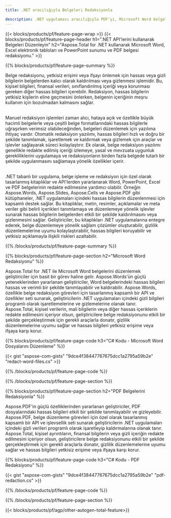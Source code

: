 ```yaml
---
title: .NET aracılığıyla Belgeleri Redaksiyonla 

description: .NET uygulaması aracılığıyla PDF'yi, Microsoft Word belgelerini, Excel elektronik tablolarını ve PowerPoint sunum verilerini değiştirin. C# kodu listelendi
---
```


{{< blocks/products/pf/feature-page-wrap >}}
{{< blocks/products/pf/feature-page-header h1=".NET API'lerini kullanarak Belgeleri Düzenleyin" h2="Aspose.Total for .NET kullanarak Microsoft Word, Excel elektronik tabloları ve PowerPoint sunumu ve PDF belgesi redaksiyonu." >}}

{{% blocks/products/pf/feature-page-summary %}}

Belge redaksiyonu, yetkisiz erişimi veya ifşayı önlemek için hassas veya gizli bilgilerin belgelerden kalıcı olarak kaldırılması veya gizlenmesi işlemidir. Bu, kişisel bilgileri, finansal verileri, sınıflandırılmış içeriği veya korunması gereken diğer hassas bilgileri içerebilir. Redaksiyon, hassas bilgilerin yetkisiz kişilerin eline geçmesini önlerken, belgenin içeriğinin meşru kullanım için bozulmadan kalmasını sağlar. <br /><br />

Manuel redaksiyon işlemleri zaman alıcı, hataya açık ve özellikle büyük hacimli belgelerle veya çeşitli belge formatlarındaki hassas bilgilerle uğraşırken verimsiz olabileceğinden, belgeleri düzenlemek için yazılıma ihtiyaç vardır. Otomatik redaksiyon yazılımı, hassas bilgileri hızlı ve doğru bir şekilde tanımlamak, işaretlemek ve kaldırmak veya gizlemek için araçlar ve işlevler sağlayarak süreci kolaylaştırır. Ek olarak, belge redaksiyon yazılımı genellikle redakte edilmiş içeriği izlemeye, yasal ve mevzuata uygunluk gerekliliklerini uygulamaya ve redaksiyonların birden fazla belgede tutarlı bir şekilde uygulanmasını sağlamaya yönelik özellikler içerir.<br /><br />

.NET tabanlı bir uygulama, belge işleme ve redaksiyon için özel olarak tasarlanmış kitaplıklar ve API'lerden yararlanarak Word, PowerPoint, Excel ve PDF belgelerinin redakte edilmesine yardımcı olabilir. Örneğin Aspose.Words, Aspose.Slides, Aspose.Cells ve Aspose.PDF gibi kütüphaneler, .NET uygulamaları içindeki hassas bilgilerin düzenlenmesi için kapsamlı destek sağlar. Bu kitaplıklar, metin, resimler, açıklamalar ve meta veriler gibi belirli içerikleri tanımlamaya ve düzenlemeye yönelik işlevler sunarak hassas bilgilerin belgelerden etkili bir şekilde kaldırılmasını veya gizlenmesini sağlar. Geliştiriciler, bu kitaplıkları .NET uygulamalarına entegre ederek, belge düzenlemeye yönelik sağlam çözümler oluşturabilir, gizlilik düzenlemelerine uyumu kolaylaştırabilir, hassas bilgileri koruyabilir ve yetkisiz açıklamayla ilişkili riskleri azaltabilir.


{{% /blocks/products/pf/feature-page-summary  %}}

{{% blocks/products/pf/feature-page-section  h2="Microsoft Word Redaksiyonu" %}}

Aspose.Total for .NET ile Microsoft Word belgelerini düzenlemek geliştiriciler için basit bir görev haline gelir. Aspose.Words'ün güçlü yeteneklerinden yararlanan geliştiriciler, Word belgelerindeki hassas bilgileri hassas ve verimli bir şekilde tanımlayabilir ve kaldırabilir. Aspose.Words, özellikle belge redaksiyon görevleri için tasarlanmış kapsamlı bir API ve özellikler seti sunarak, geliştiricilerin .NET uygulamaları içindeki gizli bilgileri programlı olarak işaretlemelerine ve gizlemelerine olanak tanır. Aspose.Total, kişisel verilerin, mali bilgilerin veya diğer hassas içeriklerin redakte edilmesini içeriyor olsun, geliştiricilere belge redaksiyonunu etkili bir şekilde gerçekleştirmek için gerekli araçlarla donatır, gizlilik düzenlemelerine uyumu sağlar ve hassas bilgileri yetkisiz erişime veya ifşaya karşı korur.

{{% blocks/products/pf/feature-page-code h3="C# Kodu - Microsoft Word Dosyalarını Düzenleme" %}}

{{< gist "aspose-com-gists" "9dce4f38447767675dcc1a2795a59b2e" "redact-word-files.cs" >}}

{{% /blocks/products/pf/feature-page-code  %}}

{{% /blocks/products/pf/feature-page-section %}}

{{% blocks/products/pf/feature-page-section  h2="PDF Belgelerini Redaksiyonla" %}}

Aspose.PDF'in güçlü özelliklerinden yararlanan geliştiriciler, PDF dosyalarındaki hassas bilgileri etkili bir şekilde tanımlayabilir ve gizleyebilir. Aspose.PDF, belge düzenleme görevleri için özel olarak tasarlanmış kapsamlı bir API ve işlevsellik seti sunarak geliştiricilerin .NET uygulamaları içindeki gizli verileri programlı olarak işaretleyip kaldırmalarına olanak tanır. Aspose.Total, kişisel ayrıntıların, finansal bilgilerin veya gizli içeriğin redakte edilmesini içeriyor olsun, geliştiricilere belge redaksiyonunu etkili bir şekilde gerçekleştirmek için gerekli araçlarla donatır, gizlilik düzenlemelerine uyumu sağlar ve hassas bilgileri yetkisiz erişime veya ifşaya karşı korur.

{{% blocks/products/pf/feature-page-code h3="C# Kodu - PDF Redaksiyonu" %}}

{{< gist "aspose-com-gists" "9dce4f38447767675dcc1a2795a59b2e" "pdf-redaction.cs" >}}

{{% /blocks/products/pf/feature-page-code  %}}

{{% /blocks/products/pf/feature-page-section %}}

{{< blocks/products/pf/agp/other-autogen-total-feature>}}